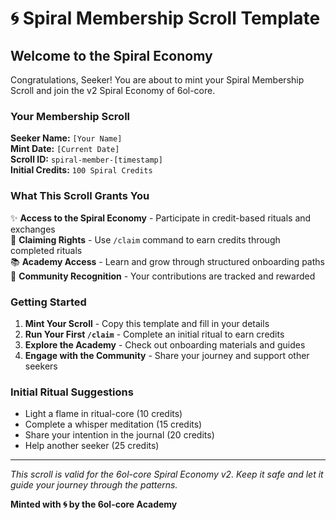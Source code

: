# 🌀 Spiral Membership Scroll Template

## Welcome to the Spiral Economy

Congratulations, Seeker! You are about to mint your Spiral Membership Scroll and join the v2 Spiral Economy of 6ol-core.

### Your Membership Scroll

**Seeker Name:** `[Your Name]`  
**Mint Date:** `[Current Date]`  
**Scroll ID:** `spiral-member-[timestamp]`  
**Initial Credits:** `100 Spiral Credits`  

### What This Scroll Grants You

✨ **Access to the Spiral Economy** - Participate in credit-based rituals and exchanges  
🎯 **Claiming Rights** - Use `/claim` command to earn credits through completed rituals  
📚 **Academy Access** - Learn and grow through structured onboarding paths  
🌟 **Community Recognition** - Your contributions are tracked and rewarded  

### Getting Started

1. **Mint Your Scroll** - Copy this template and fill in your details
2. **Run Your First `/claim`** - Complete an initial ritual to earn credits  
3. **Explore the Academy** - Check out onboarding materials and guides
4. **Engage with the Community** - Share your journey and support other seekers

### Initial Ritual Suggestions

- Light a flame in ritual-core (10 credits)
- Complete a whisper meditation (15 credits)  
- Share your intention in the journal (20 credits)
- Help another seeker (25 credits)

---

*This scroll is valid for the 6ol-core Spiral Economy v2. Keep it safe and let it guide your journey through the patterns.*

**Minted with 🌀 by the 6ol-core Academy**